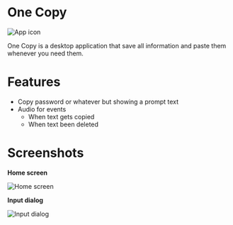 # One Copy

![App icon](https://res.cloudinary.com/hiroshifuu/image/upload/v1615011669/OneCopy%20screenshots/app-icon_kwkbje.png)

One Copy is a desktop application that save all information and paste them whenever you need them.


# Features

- Copy password or whatever but showing a prompt text
- Audio for events
    * When text gets copied
    * When text been deleted


# Screenshots

**Home screen**

![Home screen](https://res.cloudinary.com/hiroshifuu/image/upload/v1615011677/OneCopy%20screenshots/home_lvpekc.png)

**Input dialog**

![Input dialog](https://res.cloudinary.com/hiroshifuu/image/upload/v1615011677/OneCopy%20screenshots/dialog_hi9xgb.png)